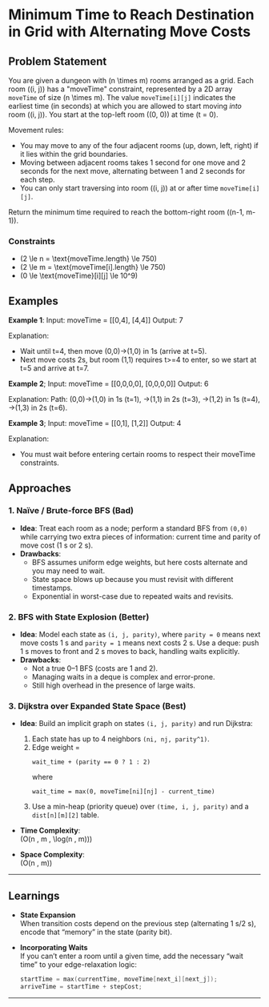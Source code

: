 # Minimum Time to Reach Destination in Grid with Alternating Move Costs

## Problem Statement

You are given a dungeon with \(n \times m\) rooms arranged as a grid. Each room \((i, j)\) has a "moveTime" constraint, represented by a 2D array `moveTime` of size \(n \times m\). The value `moveTime[i][j]` indicates the earliest time (in seconds) at which you are allowed to start moving *into* room \((i, j)\). You start at the top-left room \((0, 0)\) at time \(t = 0\).

Movement rules:
- You may move to any of the four adjacent rooms (up, down, left, right) if it lies within the grid boundaries.
- Moving between adjacent rooms takes 1 second for one move and 2 seconds for the next move, alternating between 1 and 2 seconds for each step.
- You can only start traversing into room \((i, j)\) at or after time `moveTime[i][j]`.

Return the minimum time required to reach the bottom-right room \((n-1, m-1)\).

### Constraints
- \(2 \le n = \text{moveTime.length} \le 750\)
- \(2 \le m = \text{moveTime[i].length} \le 750\)
- \(0 \le \text{moveTime}[i][j] \le 10^9\)

## Examples

**Example 1**:
Input: moveTime = [[0,4],
                  [4,4]]
Output: 7

Explanation:
- Wait until t=4, then move (0,0)->(1,0) in 1s (arrive at t=5).
- Next move costs 2s, but room (1,1) requires t>=4 to enter, so we start at t=5 and arrive at t=7.

**Example 2**;
Input: moveTime = [[0,0,0,0],
                  [0,0,0,0]]
Output: 6

Explanation:
Path: (0,0)→(1,0) in 1s (t=1), →(1,1) in 2s (t=3), →(1,2) in 1s (t=4), →(1,3) in 2s (t=6).

**Example 3**;
Input: moveTime = [[0,1],
                  [1,2]]
Output: 4

Explanation:
- You must wait before entering certain rooms to respect their moveTime constraints.


## Approaches

### 1. Naïve / Brute-force BFS (Bad)
- **Idea**: Treat each room as a node; perform a standard BFS from `(0,0)` while carrying two extra pieces of information: current time and parity of move cost (1 s or 2 s).
- **Drawbacks**:
  - BFS assumes uniform edge weights, but here costs alternate and you may need to wait.
  - State space blows up because you must revisit with different timestamps.
  - Exponential in worst-case due to repeated waits and revisits.

### 2. BFS with State Explosion (Better)
- **Idea**: Model each state as `(i, j, parity)`, where `parity = 0` means next move costs 1 s and `parity = 1` means next costs 2 s. Use a deque: push 1 s moves to front and 2 s moves to back, handling waits explicitly.
- **Drawbacks**:
  - Not a true 0–1 BFS (costs are 1 and 2).
  - Managing waits in a deque is complex and error-prone.
  - Still high overhead in the presence of large waits.

### 3. Dijkstra over Expanded State Space (Best)
- **Idea**: Build an implicit graph on states `(i, j, parity)` and run Dijkstra:
  1. Each state has up to 4 neighbors `(ni, nj, parity^1)`.
  2. Edge weight =  
     ``` 
     wait_time + (parity == 0 ? 1 : 2)
     ```
     where  
     ``` 
     wait_time = max(0, moveTime[ni][nj] - current_time)
     ```
  3. Use a min-heap (priority queue) over `(time, i, j, parity)` and a `dist[n][m][2]` table.

- **Time Complexity**:  
  \(O(n \, m \, \log(n \, m))\)  
- **Space Complexity**:  
  \(O(n \, m)\)

---

## Learnings

- **State Expansion**  
  When transition costs depend on the previous step (alternating 1 s/2 s), encode that “memory” in the state (parity bit).

- **Incorporating Waits**  
  If you can’t enter a room until a given time, add the necessary “wait time” to your edge-relaxation logic:
  ```cpp
  startTime = max(currentTime, moveTime[next_i][next_j]);
  arriveTime = startTime + stepCost;
---